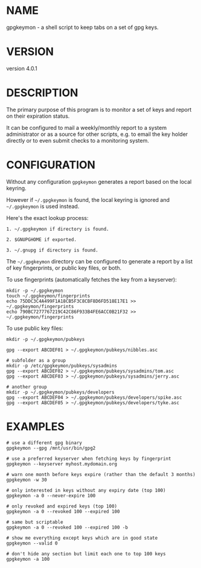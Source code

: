# NAME

gpgkeymon - a shell script to keep tabs on a set of gpg keys.

# VERSION

version 4.0.1

# DESCRIPTION

The primary purpose of this program is to monitor a set of keys and report on their expiration status.

It can be configured to mail a weekly/monthly report to a system administrator or as a source for other scripts, e.g. to email the key holder directly or to even submit checks to a monitoring system.

# CONFIGURATION

Without any configuration `gpgkeymon` generates a report based on the local keyring.

However if `~/.gpgkeymon` is found, the local keyring is ignored and `~/.gpgkeymon` is used instead.

Here's the exact lookup process:

	1. ~/.gpgkeymon if directory is found.

	2. $GNUPGHOME if exported.

	3. ~/.gnupg if directory is found.

The `~/.gpgkeymon` directory can be configured to generate a report by a list of key fingerprints, or public key files, or both.

To use fingerprints (automatically fetches the key from a keyserver):

	mkdir -p ~/.gpgkeymon
	touch ~/.gpgkeymon/fingerprints
	echo 75DDC3C4A499F1A18CB5F3C8CBF8D6FD518E17E1 >> ~/.gpgkeymon/fingerprints
	echo 790BC7277767219C42C86F933B4FE6ACC0B21F32 >> ~/.gpgkeymon/fingerprints

To use public key files:

	mkdir -p ~/.gpgkeymon/pubkeys

	gpg --export ABCDEF01 > ~/.gpgkeymon/pubkeys/nibbles.asc

	# subfolder as a group
	mkdir -p /etc/gpgkeymon/pubkeys/sysadmins
	gpg --export ABCDEF02 > ~/.gpgkeymon/pubkeys/sysadmins/tom.asc
	gpg --export ABCDEF03 > ~/.gpgkeymon/pubkeys/sysadmins/jerry.asc

	# another group
	mkdir -p ~/.gpgkeymon/pubkeys/developers
	gpg --export ABCDEF04 > ~/.gpgkeymon/pubkeys/developers/spike.asc
	gpg --export ABCDEF05 > ~/.gpgkeymon/pubkeys/developers/tyke.asc


# EXAMPLES

	# use a different gpg binary
	gpgkeymon --gpg /mnt/usr/bin/gpg2

	# use a preferred keyserver when fetching keys by fingerprint
	gpgkeymon --keyserver myhost.mydomain.org

	# warn one month before keys expire (rather than the default 3 months)
	gpgkeymon -w 30

	# only interested in keys without any expiry date (top 100)
	gpgkeymon -a 0 --never-expire 100

	# only revoked and expired keys (top 100)
	gpgkeymon -a 0 --revoked 100 --expired 100

	# same but scriptable
	gpgkeymon -a 0 --revoked 100 --expired 100 -b

	# show me everything except keys which are in good state
	gpgkeymon --valid 0

	# don't hide any section but limit each one to top 100 keys
	gpgkeymon -a 100
